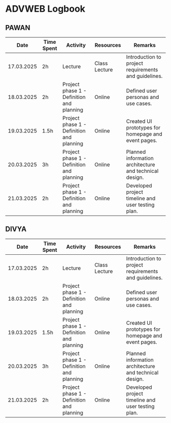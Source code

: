 # ADVWEB Logbook

## PAWAN

| Date        | Time Spent | Activity                                  | Resources                                   | Remarks                                            |
|-------------|------------|-------------------------------------------|---------------------------------------------|----------------------------------------------------|
| 17.03.2025  | 2h         | Lecture                                   | Class Lecture                               | Introduction to project requirements and guidelines.|
| 18.03.2025  | 2h         | Project phase 1 - Definition and planning | Online                                      | Defined user personas and use cases.               |
| 19.03.2025  | 1.5h       | Project phase 1 - Definition and planning | Online                                      | Created UI prototypes for homepage and event pages.|
| 20.03.2025  | 3h         | Project phase 1 - Definition and planning | Online                                      | Planned information architecture and technical design.|
| 21.03.2025  | 2h         | Project phase 1 - Definition and planning | Online                                      | Developed project timeline and user testing plan.   |

## DIVYA

| Date        | Time Spent | Activity                                  | Resources                                   | Remarks                                            |
|-------------|------------|-------------------------------------------|---------------------------------------------|----------------------------------------------------|
| 17.03.2025  | 2h         | Lecture                                   | Class Lecture                               | Introduction to project requirements and guidelines.|
| 18.03.2025  | 2h         | Project phase 1 - Definition and planning | Online                                      | Defined user personas and use cases.               |
| 19.03.2025  | 1.5h       | Project phase 1 - Definition and planning | Online                                      | Created UI prototypes for homepage and event pages.|
| 20.03.2025  | 3h         | Project phase 1 - Definition and planning | Online                                      | Planned information architecture and technical design.|
| 21.03.2025  | 2h         | Project phase 1 - Definition and planning | Online                                      | Developed project timeline and user testing plan.   |